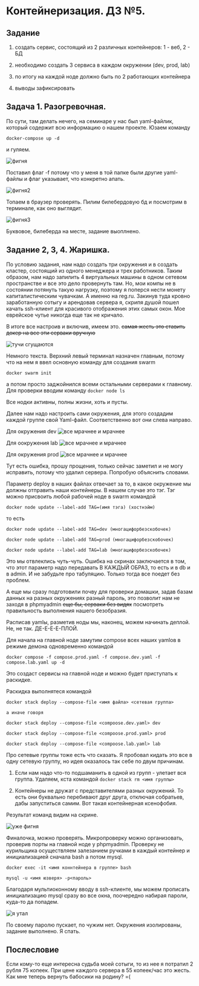 # Контейнеризация. ДЗ №5.

## Задание

1. создать сервис, состоящий из 2 различных контейнеров: 1 - веб, 2 - БД

2. необходимо создать 3 сервиса в каждом окружении (dev, prod, lab)
3. по итогу на каждой ноде должно быть по 2 работающих контейнера
4. выводы зафиксировать


## Задача 1. Разогревочная.

По сути, там делать нечего, на семинаре у нас был yaml-файлик, который содержит всю информацию о нашем проекте. Юзаем команду

```docker-compose up -d```

и гуляем.

![фигня](pics/2023-06-27_20-02-22.png)

Поставил флаг -f потому что у меня в той папке были другие yaml-файлы и флаг указывает, что конкретно апать.

![фигня2](pics/2023-06-27_20-03-16.png)

Топаем в браузер проверять. Пилим билебердовую бд и посмотрим в терминале, как оно выглядит.

![фигня3](pics/2023-06-27_20-04-02.png)

Буквовое, билеберда на месте, задание выоплнено.

## Задание 2, 3, 4. Жаришка.

По условию задания, нам надо создать три окружения и в создать кластер, состоящий из одного менеджера и трех работников. Таким образом, нам надо запилить 4 виртуальных машины в одном сетевом пространстве и все это дело провернуть там. Но, мои компы не в состоянии потянуть такую нагрузку, поэтому я поперся нести монету капиталистическим чувачкам. А именно на reg.ru. Закинув туда кровно заработанную сотыгу и арендовав сервера я, скрипя душой пошел качать ssh-клиент для красивого отображения этих самых окон. Мое еврейское чутье никогда еще так не кричало.

В итоге все настроив и включив, имеем это. ~~самая жесть это ставить докер на все эти серваки вручную~~

![тучи сгущаются](pics/2023-06-27_20-09-27.png)

Немного текста. Верхний левый терминал назначен главным, потому что на нем я ввел основную команду для создания swarm

```docker swarm init```

а потом просто заджойнился всеми остальными серверами к главному. Для проверки вводим команду ```docker node ls```

Все нодки активны, полны жизни, хоть и пусты.

Далее нам надо настроить сами окружения, для этого создадим каждой группе свой Yaml-файл. Соответственно вот они слева направо.

Для окружения dev
![все мрачнее и мрачнее](pics/2023-06-27_20-33-37.png)

Для оокружения lab
![все мрачнее и мрачнее](pics/2023-06-27_20-35-55.png)

Для окружения prod
![все мрачнее и мрачнее](pics/2023-06-27_20-34-51.png)

Тут есть ошибка, прошу прощения, только сейчас заметил и не могу исправить, потому что удалил сервера. Попробую объяснить словами.

Параметр deploy в наших файлах отвечает за то, в какое окружение мы должны отправить наши контейнеры. В нашем случае это тэг. Тэг можно присвоить любой рабочей ноде в swarm командой

```docker node update --label-add TAG=(имя тэга) (хостнэйм)```
 
то есть

```
docker node update --label-add TAG=dev (многацифорбезскобочек)

docker node update --label-add TAG=prod (многацифорбезскобочек)

docker node update --label-add TAG=lab (многацифорбезскобочек)
```

Это мы отвлеклись чуть-чуть. Ошибка на скринах заключается в том, что этот параметр надо передавать В КАЖДЫЙ ОБРАЗ, то есть и в db и в admin. И не забудьте про табуляцию. Только тогда все поедет без проблем.

А еще мы сразу подготовили почву для проверки домашки, задав базам данных на разных окружениях разный пароль, это позволит нам не заходя в phpmyadmin ~~еще бы, серваки без видях~~ посмотреть правильность выполнения нашего безобразия.

Расписав yamlы, разметив ноды мы, наконец, можем начинать деплой. Не, не так. ДЕ-Е-Е-Е-ПЛОЙ.

Для начала на главной ноде замутим compose всех наших yamlов в режиме демона одновременно командой

```docker compose -f compose.prod.yaml -f compose.dev.yaml -f compose.lab.yaml up -d```

Это создаст сервисы на главной ноде и можно будет приступать к раскидке.

Раскидка выполнятеся командой 

```
docker stack deploy --compose-file <имя файла> <сетевая группа>

а иначе говоря

docker stack deploy --compose-file <compoose.dev.yaml> dev

docker stack deploy --compose-file <compoose.prod.yaml> prod

docker stack deploy --compose-file <compoose.lab.yaml> lab
```

Про сетевые группы тоже есть что сказать. Я пробовал кидать это все в одну сетевую группу, но идея оказалось так себе по двум причинам. 

1. Если нам надо что-то подшаманить в одной из групп - улетает вся группа. Удаляем, кста командой ```docker stack rm <имя группы>```

2. Контейнеры не дружат с представителями разных окружений. То есть они буквально перебивают друг друга, отключая собратьев, дабы запуститься самим. Вот такая контейнерная ксенофобия.

Результат команд видим на скрине.

![уже фигня](pics/2023-06-27_21-22-39.png)

Финалочка, можно проверять. Микропроверку можно организовать, проверив порты на главной ноде у phpmyadmin. Проверку не курильщика осуществляем залезанием ручками в каждый контейнер и инициализацией сначала bash а потом mysql.

```
docker exec -it <имя коннтейнера в группе> bash

mysql -u <имя юзверя> -p<пароль>
```


Благодаря мультиоконному вводу в ssh-клиенте, мы можем прописать инициализацию mysql сразу во все окна, поочередно набирая пароли, куда-то да попадем.

![я утал](pics/2023-06-27_21-25-59.png)

По своему паролю пускает, по чужим нет. Окружения изолированы, задание выполнено. Я спать.

## Послесловие

Если кому-то еще интересна судьба моей сотыги, то из нее я потратил 2 рубля 75 копеек. При цене каждого сервера в 55 копеек/час это жесть. Как мне теперь вернуть бабосики на родину? =(